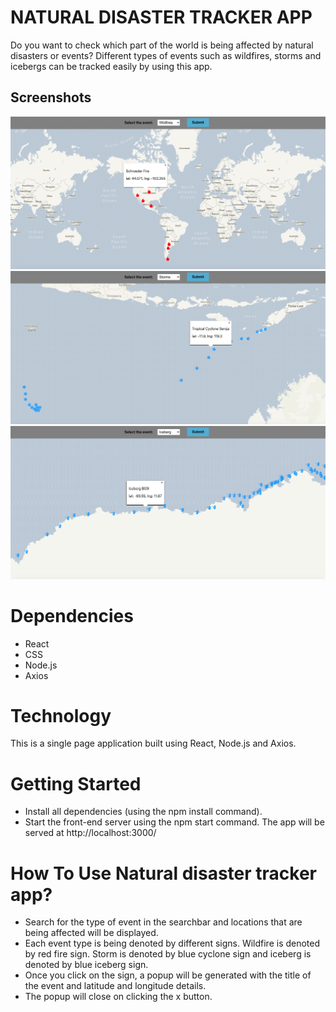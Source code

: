 # NATURAL DISASTER TRACKER APP
Do you want to check which part of the world is being affected by natural disasters or events? Different types of events such as wildfires, storms and icebergs can be tracked easily by using this app. 

## Screenshots
!["Screenshot of wildfires"](https://github.com/tasneemh/natural-disasters-tracking-app/blob/master/src/images/wildfires.png?raw=true)
!["Screenshot of storms"](https://github.com/tasneemh/natural-disasters-tracking-app/blob/master/src/images/storms.png?raw=true)
!["Screenshot of icebergs"](https://github.com/tasneemh/natural-disasters-tracking-app/blob/master/src/images/icebergs.png?raw=true)

# Dependencies
- React
- CSS
- Node.js
- Axios

# Technology
This is a single page application built using React, Node.js and Axios.

# Getting Started
- Install all dependencies (using the npm install command).
- Start the front-end server using the npm start command. The app will be served at http://localhost:3000/

# How To Use Natural disaster tracker app?

- Search for the type of event in the searchbar and locations that are being affected will be displayed.
- Each event type is being denoted by different signs. Wildfire is denoted by red fire sign. Storm is denoted by blue cyclone sign and iceberg is denoted by blue iceberg sign. 
- Once you click on the sign, a popup will be generated with the title of the event and latitude and longitude details. 
- The popup will close on clicking the x button.
